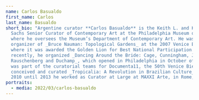 ```yaml
---
name: Carlos Basualdo
first_name: Carlos
last_name: Basualdo
short_bio: "Argentine curator **Carlos Basualdo** is the Keith L. and Katherine
  Sachs Senior Curator of Contemporary Art at the Philadelphia Museum of Art,
  where he oversees the Museum’s Department of Contemporary Art. He was the lead
  organizer of _Bruce Nauman: Topological Gardens_ at the 2007 Venice Biennale,
  where it was awarded the Golden Lion for Best National Participation. Most
  recently, he organized _Dancing Around the Bride: Cage, Cunningham, Johns,
  Rauschenberg and Duchamp_, which opened in Philadelphia in October of 2012. He
  was part of the curatorial teams for Documenta11, the 50th Venice Biennale and
  conceived and curated _Tropicalia: A Revolution in Brazilian Culture_. From
  2010 until 2013 he worked as Curator at Large at MAXXI Arte, in Rome, Italy."
portraits:
  - media: 2022/03/carlos-basualdo
---
```

